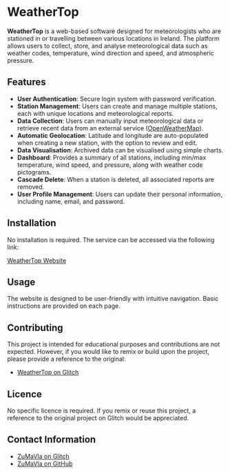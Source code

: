 # WeatherTop

**WeatherTop** is a web-based software designed for meteorologists who are stationed in or travelling between various locations in Ireland. The platform allows users to collect, store, and analyse meteorological data such as weather codes, temperature, wind direction and speed, and atmospheric pressure.

## Features

- **User Authentication**: Secure login system with password verification.
- **Station Management**: Users can create and manage multiple stations, each with unique locations and meteorological reports.
- **Data Collection**: Users can manually input meteorological data or retrieve recent data from an external service ([OpenWeatherMap](https://openweathermap.org/)).
- **Automatic Geolocation**: Latitude and longitude are auto-populated when creating a new station, with the option to review and edit.
- **Data Visualisation**: Archived data can be visualised using simple charts.
- **Dashboard**: Provides a summary of all stations, including min/max temperature, wind speed, and pressure, along with weather code pictograms.
- **Cascade Delete**: When a station is deleted, all associated reports are removed.
- **User Profile Management**: Users can update their personal information, including name, email, and password.

## Installation

No installation is required. The service can be accessed via the following link:

[WeatherTop Website](https://weathertop-zumavla.glitch.me/)

## Usage

The website is designed to be user-friendly with intuitive navigation. Basic instructions are provided on each page.

## Contributing

This project is intended for educational purposes and contributions are not expected. However, if you would like to remix or build upon the project, please provide a reference to the original:

- [WeatherTop on Glitch](https://glitch.com/~weathertop-zumavla)

## Licence

No specific licence is required. If you remix or reuse this project, a reference to the original project on Glitch would be appreciated.

## Contact Information

- [ZuMaVla on Glitch](https://glitch.com/@ZuMaVla)
- [ZuMaVla on GitHub](https://github.com/ZuMaVla)
